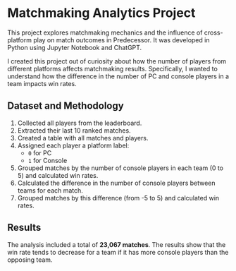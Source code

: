 # Matchmaking Analytics Project

This project explores matchmaking mechanics and the influence of cross-platform play on match outcomes in Predecessor. It was developed in Python using Jupyter Notebook and ChatGPT.

I created this project out of curiosity about how the number of players from different platforms affects matchmaking results. Specifically, I wanted to understand how the difference in the number of PC and console players in a team impacts win rates.

## Dataset and Methodology

1. Collected all players from the leaderboard.
2. Extracted their last 10 ranked matches.
3. Created a table with all matches and players.
4. Assigned each player a platform label:
   - `0` for PC
   - `1` for Console
5. Grouped matches by the number of console players in each team (0 to 5) and calculated win rates.
6. Calculated the difference in the number of console players between teams for each match.
7. Grouped matches by this difference (from -5 to 5) and calculated win rates.

## Results

The analysis included a total of **23,067 matches**. The results show that the win rate tends to decrease for a team if it has more console players than the opposing team.
